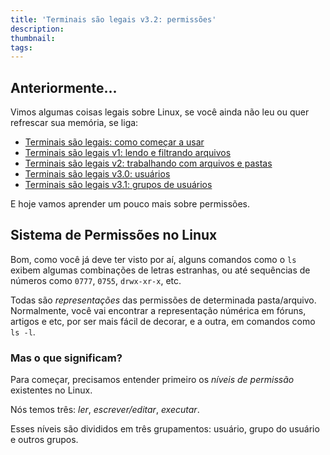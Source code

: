 ```yaml
---
title: 'Terminais são legais v3.2: permissões'
description:
thumbnail:
tags:
---
```


## Anteriormente...

Vimos algumas coisas legais sobre Linux, se você ainda não leu ou quer refrescar sua memória, se liga:

- [Terminais são legais: como começar a usar ](/terminais-sao-legais-como-comecar-a-usar)
- [Terminais são legais v1: lendo e filtrando arquivos](/terminais-sao-legais-v1-lendo-e-filtrando-arquivos/)
- [Terminais são legais v2: trabalhando com arquivos e pastas](/terminais-sao-legais-v2-pastas/)
- [Terminais são legais v3.0: usuários](/terminais-sao-legais-v3-usuarios/)
- [Terminais são legais v3.1: grupos de usuários](/terminais-sao-legais-v3-1-grupos-de-usuarios/)

E hoje vamos aprender um pouco mais sobre permissões.

## Sistema de Permissões no Linux

Bom, como você já deve ter visto por aí, alguns comandos como o `ls` exibem algumas combinações de letras estranhas, ou até sequências de números como `0777`, `0755`, `drwx-xr-x`, etc. 

Todas são *representações* das permissões de determinada pasta/arquivo. Normalmente, você vai encontrar a representação númérica em fóruns, artigos e etc, por ser mais fácil de decorar, e a outra, em comandos como `ls -l`.

### Mas o que significam?

Para começar, precisamos entender primeiro os *níveis de permissão* existentes no Linux.

Nós temos três: *ler*, *escrever/editar*, *executar*. 

Esses níveis são divididos em três grupamentos: usuário, grupo do usuário e outros grupos.
